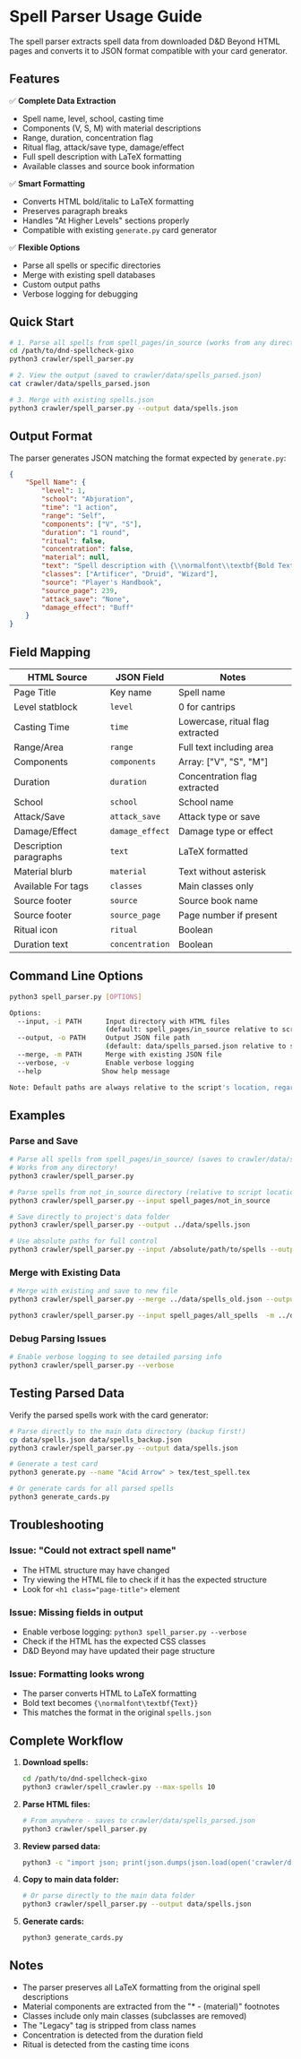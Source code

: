 # Spell Parser Usage Guide

The spell parser extracts spell data from downloaded D&D Beyond HTML pages and converts it to JSON format compatible with your card generator.

## Features

✅ **Complete Data Extraction**
- Spell name, level, school, casting time
- Components (V, S, M) with material descriptions
- Range, duration, concentration flag
- Ritual flag, attack/save type, damage/effect
- Full spell description with LaTeX formatting
- Available classes and source book information

✅ **Smart Formatting**
- Converts HTML bold/italic to LaTeX formatting
- Preserves paragraph breaks
- Handles "At Higher Levels" sections properly
- Compatible with existing `generate.py` card generator

✅ **Flexible Options**
- Parse all spells or specific directories
- Merge with existing spell databases
- Custom output paths
- Verbose logging for debugging

## Quick Start

```bash
# 1. Parse all spells from spell_pages/in_source (works from any directory)
cd /path/to/dnd-spellcheck-gixo
python3 crawler/spell_parser.py

# 2. View the output (saved to crawler/data/spells_parsed.json)
cat crawler/data/spells_parsed.json

# 3. Merge with existing spells.json
python3 crawler/spell_parser.py --output data/spells.json
```

## Output Format

The parser generates JSON matching the format expected by `generate.py`:

```json
{
    "Spell Name": {
        "level": 1,
        "school": "Abjuration",
        "time": "1 action",
        "range": "Self",
        "components": ["V", "S"],
        "duration": "1 round",
        "ritual": false,
        "concentration": false,
        "material": null,
        "text": "Spell description with {\\normalfont\\textbf{Bold Text}}...",
        "classes": ["Artificer", "Druid", "Wizard"],
        "source": "Player's Handbook",
        "source_page": 239,
        "attack_save": "None",
        "damage_effect": "Buff"
    }
}
```

## Field Mapping

| HTML Source | JSON Field | Notes |
|-------------|------------|-------|
| Page Title | Key name | Spell name |
| Level statblock | `level` | 0 for cantrips |
| Casting Time | `time` | Lowercase, ritual flag extracted |
| Range/Area | `range` | Full text including area |
| Components | `components` | Array: ["V", "S", "M"] |
| Duration | `duration` | Concentration flag extracted |
| School | `school` | School name |
| Attack/Save | `attack_save` | Attack type or save |
| Damage/Effect | `damage_effect` | Damage type or effect |
| Description paragraphs | `text` | LaTeX formatted |
| Material blurb | `material` | Text without asterisk |
| Available For tags | `classes` | Main classes only |
| Source footer | `source` | Source book name |
| Source footer | `source_page` | Page number if present |
| Ritual icon | `ritual` | Boolean |
| Duration text | `concentration` | Boolean |

## Command Line Options

```bash
python3 spell_parser.py [OPTIONS]

Options:
  --input, -i PATH      Input directory with HTML files 
                        (default: spell_pages/in_source relative to script location)
  --output, -o PATH     Output JSON file path 
                        (default: data/spells_parsed.json relative to script location)
  --merge, -m PATH      Merge with existing JSON file
  --verbose, -v         Enable verbose logging
  --help               Show help message

Note: Default paths are always relative to the script's location, regardless of where you call it from.
```

## Examples

### Parse and Save
```bash
# Parse all spells from spell_pages/in_source/ (saves to crawler/data/spells_parsed.json)
# Works from any directory!
python3 crawler/spell_parser.py

# Parse spells from not_in_source directory (relative to script location)
python3 crawler/spell_parser.py --input spell_pages/not_in_source

# Save directly to project's data folder
python3 crawler/spell_parser.py --output ../data/spells.json

# Use absolute paths for full control
python3 crawler/spell_parser.py --input /absolute/path/to/spells --output /absolute/path/to/output.json
```

### Merge with Existing Data
```bash
# Merge with existing and save to new file
python3 crawler/spell_parser.py --merge ../data/spells_old.json --output ../data/spells_new.json

python3 crawler/spell_parser.py --input spell_pages/all_spells  -m ../data/spells_expanded.json --output ../data/spells.json
```

### Debug Parsing Issues
```bash
# Enable verbose logging to see detailed parsing info
python3 crawler/spell_parser.py --verbose
```

## Testing Parsed Data

Verify the parsed spells work with the card generator:

```bash
# Parse directly to the main data directory (backup first!)
cp data/spells.json data/spells_backup.json
python3 crawler/spell_parser.py --output data/spells.json

# Generate a test card
python3 generate.py --name "Acid Arrow" > tex/test_spell.tex

# Or generate cards for all parsed spells
python3 generate_cards.py
```

## Troubleshooting

### Issue: "Could not extract spell name"
- The HTML structure may have changed
- Try viewing the HTML file to check if it has the expected structure
- Look for `<h1 class="page-title">` element

### Issue: Missing fields in output
- Enable verbose logging: `python3 spell_parser.py --verbose`
- Check if the HTML has the expected CSS classes
- D&D Beyond may have updated their page structure

### Issue: Formatting looks wrong
- The parser converts HTML to LaTeX formatting
- Bold text becomes `{\normalfont\textbf{Text}}`
- This matches the format in the original `spells.json`

## Complete Workflow

1. **Download spells:**
   ```bash
   cd /path/to/dnd-spellcheck-gixo
   python3 crawler/spell_crawler.py --max-spells 10
   ```

2. **Parse HTML files:**
   ```bash
   # From anywhere - saves to crawler/data/spells_parsed.json
   python3 crawler/spell_parser.py
   ```

3. **Review parsed data:**
   ```bash
   python3 -c "import json; print(json.dumps(json.load(open('crawler/data/spells_parsed.json')), indent=2))" | less
   ```

4. **Copy to main data folder:**
   ```bash
   # Or parse directly to the main data folder
   python3 crawler/spell_parser.py --output data/spells.json
   ```

5. **Generate cards:** 
   ```bash
   python3 generate_cards.py
   ```

## Notes

- The parser preserves all LaTeX formatting from the original spell descriptions
- Material components are extracted from the "* - (material)" footnotes
- Classes include only main classes (subclasses are removed)
- The "Legacy" tag is stripped from class names
- Concentration is detected from the duration field
- Ritual is detected from the casting time icons
